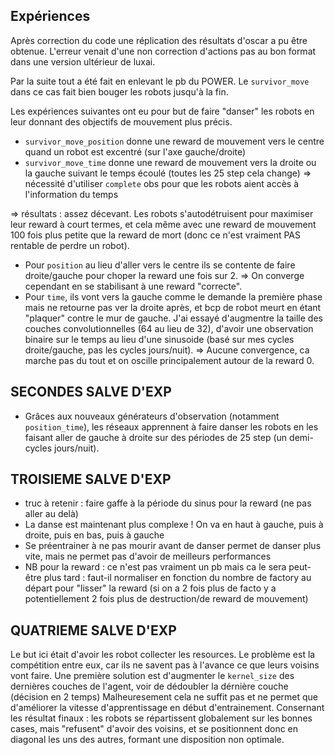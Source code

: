 ## Expériences

Après correction du code une réplication des résultats d'oscar a pu être obtenue. L'erreur venait d'une non correction d'actions pas au bon format dans une version ultérieur de luxai.

Par la suite tout a été fait en enlevant le pb du POWER. Le `survivor_move` dans ce cas fait bien bouger les robots jusqu'à la fin.

Les expériences suivantes ont eu pour but de faire "danser" les robots en leur donnant des objectifs de mouvement plus précis.

- `survivor_move_position` donne une reward de mouvement vers le centre quand un robot est excentré (sur l'axe gauche/droite)
- `survivor_move_time` donne une reward de mouvement vers la droite ou la gauche suivant le temps écoulé (toutes les 25 step cela change) => nécessité d'utiliser `complete` obs pour que les robots aient accès à l'information du temps

=> résultats : assez décevant. Les robots s'autodétruisent pour maximiser leur reward à court termes, et cela même avec une reward de mouvement 100 fois plus petite que la reward de mort (donc ce n'est vraiment PAS rentable de perdre un robot).
- Pour `position` au lieu d'aller vers le centre ils se contente de faire droite/gauche pour choper la reward une fois sur 2.
=> On converge cependant en se stabilisant à une reward "correcte".
- Pour `time`, ils vont vers la gauche comme le demande la première phase mais ne retourne pas ver la droite après, et bcp de robot meurt en étant "plaquer" contre le mur de gauche. J'ai essayé d'augmentre la taille des couches convolutionnelles (64 au lieu de 32), d'avoir une observation binaire sur le temps au lieu d'une sinusoide (basé sur mes cycles droite/gauche, pas les cycles jours/nuit).
=> Aucune convergence, ca marche pas du tout et on oscille principalement autour de la reward 0.

## SECONDES SALVE D'EXP

- Grâces aux nouveaux générateurs d'observation (notamment `position_time`), les réseaux apprennent à faire danser les robots en les faisant aller de gauche à droite sur des périodes de 25 step (un demi-cycles jours/nuit).


## TROISIEME SALVE D'EXP

- truc à retenir : faire gaffe à la période du sinus pour la reward (ne pas aller au delà)
- La danse est maintenant plus complexe ! On va en haut à gauche, puis à droite, puis en bas, puis à gauche
- Se préentrainer à ne pas mourir avant de danser permet de danser plus vite, mais ne permet pas d'avoir de meilleurs performances
- NB pour la reward : ce n'est pas vraiment un pb mais ca le sera peut-être plus tard : faut-il normaliser en fonction du nombre de factory au départ pour "lisser" la reward (si on a 2 fois plus de facto y a potentiellement 2 fois plus de destruction/de reward de mouvement)


## QUATRIEME SALVE D'EXP

Le but ici était d'avoir les robot collecter les resources. Le problème est la compétition entre eux, car ils ne savent pas à l'avance ce que leurs voisins vont faire. Une première solution est d'augmenter le `kernel_size` des dernières couches de l'agent, voir de dédoubler la dérnière couche (décision en 2 temps) Malheuresement cela ne suffit pas et ne permet que d'améliorer la vitesse d'apprentissage en début d'entrainement.
Consernant les résultat finaux : les robots se répartissent globalement sur les bonnes cases, mais "refusent" d'avoir des voisins, et se positionnent donc en diagonal les uns des autres, formant une disposition non optimale.
